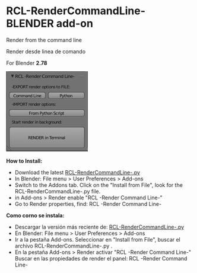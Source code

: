 # RCL-RenderCommandLine- BLENDER add-on  
Render from the command line

Render desde linea de comando

For Blender **2.78**

![RCL-RenderCommandLine](https://github.com/eLeDeTe-LoDeTanda/RCL-RenderCommandLine-/blob/master/RCL-RenderCommandLine-.png)

**How to Install:**
* Download the latest [RCL-RenderCommandLine-.py](https://github.com/eLeDeTe-LoDeTanda/RCL-RenderCommandLine-/raw/master/RCL-RenderCommandLine-.py)
* In Blender: File menu > User Preferences > Add-ons
* Switch to the Addons tab. Click on the "Install from File", look for the RCL-RenderCommandLine-.py file.
* in Add-ons > Render enable "RCL -Render Command Line-"
* Go to Render properties, find: RCL -Render Command Line-

**Como corno se instala:**
* Descargar la versión más reciente de: [RCL-RenderCommandLine-.py](https://github.com/eLeDeTe-LoDeTanda/RCL-RenderCommandLine-/raw/master/RCL-RenderCommandLine-.py)
* En Blender: File menu > User Preferences > Add-ons
* Ir a la pestaña Add-ons. Seleccionar en "Install from File", buscar el archivo RCL-RenderCommandLine-.py .
* En la pestaña Add-ons > Render activar "RCL -Render Command Line-"
Buscar en las propiedades de render el panel: RCL -Render Command Line-
